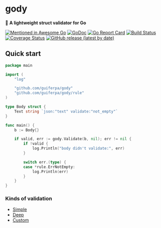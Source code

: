 # gody

:balloon: **A lightweight struct validator for Go**

[![Mentioned in Awesome Go](https://awesome.re/mentioned-badge.svg)](https://github.com/avelino/awesome-go)
[![GoDoc](https://godoc.org/github.com/guiferpa/gody?status.svg)](https://godoc.org/github.com/guiferpa/gody)
[![Go Report Card](https://goreportcard.com/badge/github.com/guiferpa/gody)](https://goreportcard.com/report/github.com/guiferpa/gody)
[![Build Status](https://cloud.drone.io/api/badges/guiferpa/gody/status.svg)](https://cloud.drone.io/guiferpa/gody)
[![Coverage Status](https://coveralls.io/repos/github/guiferpa/gody/badge.svg?branch=master)](https://coveralls.io/github/guiferpa/gody?branch=master)
[![GitHub release (latest by date)](https://img.shields.io/github/v/release/guiferpa/gody?color=purple&label=latest)](https://github.com/guiferpa/gody/releases/latest)

## Quick start

```go
package main

import (
	"log"

	"github.com/guiferpa/gody"
	"github.com/guiferpa/gody/rule"
)

type Body struct {
	Text string `json:"text" validate:"not_empty"`
}

func main() {
	b := Body{}

	if valid, err := gody.Validate(b, nil); err != nil {
		if !valid {
			log.Println("body didn't validate:", err)
		}

		switch err.(type) {
		case *rule.ErrNotEmpty:
			log.Println(err)
		}
	}
}
```

### Kinds of validation

- [Simple](https://github.com/guiferpa/gody/blob/6fd8753bedc85053e4f91307edb6d1cda8159e79/example/validate.go#L11-L29)
- [Deep](https://github.com/guiferpa/gody/blob/6fd8753bedc85053e4f91307edb6d1cda8159e79/example/validate.go#L84-L115)
- [Custom](https://github.com/guiferpa/gody/blob/6fd8753bedc85053e4f91307edb6d1cda8159e79/example/validate.go#L31-L82)
